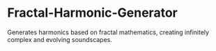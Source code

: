 # Fractal-Harmonic-Generator
Generates harmonics based on fractal mathematics, creating infinitely complex and evolving soundscapes.
